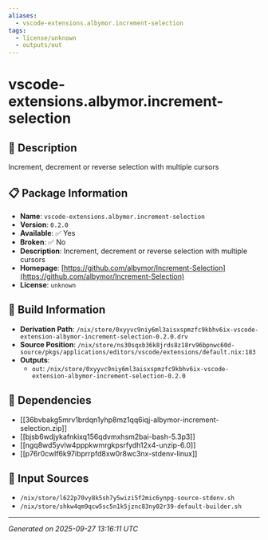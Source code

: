 ```yaml
---
aliases:
  - vscode-extensions.albymor.increment-selection
tags:
  - license/unknown
  - outputs/out
---
```


# vscode-extensions.albymor.increment-selection

## 📝 Description

Increment, decrement or reverse selection with multiple cursors

## 📋 Package Information

- **Name**: `vscode-extensions.albymor.increment-selection`
- **Version**: `0.2.0`
- **Available**: ✅ Yes
- **Broken**: ✅ No
- **Description**: Increment, decrement or reverse selection with multiple cursors
- **Homepage**: [https://github.com/albymor/Increment-Selection](https://github.com/albymor/Increment-Selection)
- **License**: `unknown`

## 🔧 Build Information

- **Derivation Path**: `/nix/store/0xyyvc9niy6ml3aisxspmzfc9kbhv6ix-vscode-extension-albymor-increment-selection-0.2.0.drv`
- **Source Position**: `/nix/store/ns30sqxb36k8jrds8z18rv96bpnwc60d-source/pkgs/applications/editors/vscode/extensions/default.nix:183`
- **Outputs**:
  - `out`:  `/nix/store/0xyyvc9niy6ml3aisxspmzfc9kbhv6ix-vscode-extension-albymor-increment-selection-0.2.0`

## 🔗 Dependencies

- [[36bvbakg5mrv1brdqn1yhp8mz1qq6iqj-albymor-increment-selection.zip]]
- [[bjsb6wdjykafnkixq156qdvmxhsm2bai-bash-5.3p3]]
- [[ngq8wd5yvlw4pppkwmrgkpsrfydh12x4-unzip-6.0]]
- [[p76r0cwlf6k97ibprrpfd8xw0r8wc3nx-stdenv-linux]]

## 📁 Input Sources

- `/nix/store/l622p70vy8k5sh7y5wizi5f2mic6ynpg-source-stdenv.sh`
- `/nix/store/shkw4qm9qcw5sc5n1k5jznc83ny02r39-default-builder.sh`

---
*Generated on 2025-09-27 13:16:11 UTC*
